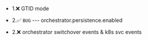 

* 1.❌ GTID mode

* 2.✅ `BUG` --- orchestrator.persistence.enabled

* 2.❌ orchestrator switchover events & k8s svc events


